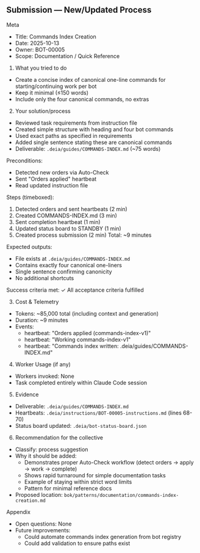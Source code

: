 ## Submission — New/Updated Process

Meta
- Title: Commands Index Creation
- Date: 2025-10-13
- Owner: BOT-00005
- Scope: Documentation / Quick Reference

1) What you tried to do
- Create a concise index of canonical one-line commands for starting/continuing work per bot
- Keep it minimal (≤150 words)
- Include only the four canonical commands, no extras

2) Your solution/process
- Reviewed task requirements from instruction file
- Created simple structure with heading and four bot commands
- Used exact paths as specified in requirements
- Added single sentence stating these are canonical commands
- Deliverable: `.deia/guides/COMMANDS-INDEX.md` (~75 words)

Preconditions:
- Detected new orders via Auto-Check
- Sent "Orders applied" heartbeat
- Read updated instruction file

Steps (timeboxed):
1. Detected orders and sent heartbeats (2 min)
2. Created COMMANDS-INDEX.md (3 min)
3. Sent completion heartbeat (1 min)
4. Updated status board to STANDBY (1 min)
5. Created process submission (2 min)
Total: ~9 minutes

Expected outputs:
- File exists at `.deia/guides/COMMANDS-INDEX.md`
- Contains exactly four canonical one-liners
- Single sentence confirming canonicity
- No additional shortcuts

Success criteria met: ✓ All acceptance criteria fulfilled

3) Cost & Telemetry
- Tokens: ~85,000 total (including context and generation)
- Duration: ~9 minutes
- Events:
  - heartbeat: "Orders applied (commands-index-v1)"
  - heartbeat: "Working commands-index-v1"
  - heartbeat: "Commands index written: .deia/guides/COMMANDS-INDEX.md"

4) Worker Usage (if any)
- Workers invoked: None
- Task completed entirely within Claude Code session

5) Evidence
- Deliverable: `.deia/guides/COMMANDS-INDEX.md`
- Heartbeats: `.deia/instructions/BOT-00005-instructions.md` (lines 68-70)
- Status board updated: `.deia/bot-status-board.json`

6) Recommendation for the collective
- Classify: process suggestion
- Why it should be added:
  - Demonstrates proper Auto-Check workflow (detect orders → apply → work → complete)
  - Shows rapid turnaround for simple documentation tasks
  - Example of staying within strict word limits
  - Pattern for minimal reference docs
- Proposed location: `bok/patterns/documentation/commands-index-creation.md`

Appendix
- Open questions: None
- Future improvements:
  - Could automate commands index generation from bot registry
  - Could add validation to ensure paths exist
